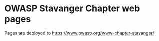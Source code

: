 # OWASP Stavanger Chapter web pages

Pages are deployed to https://www.owasp.org/www-chapter-stavanger/
